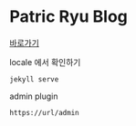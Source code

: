 # Patric Ryu Blog

[바로가기](https://dong149.github.io/)

locale 에서 확인하기

```
jekyll serve
```

admin plugin

```
https://url/admin
```
